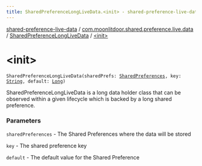 ```yaml
---
title: SharedPreferenceLongLiveData.<init> - shared-preference-live-data
---
```


[shared-preference-live-data](../../index.html) / [com.moonlitdoor.shared.preference.live.data](../index.html) / [SharedPreferenceLongLiveData](index.html) / [&lt;init&gt;](./-init-.html)

# &lt;init&gt;

`SharedPreferenceLongLiveData(sharedPrefs: `[`SharedPreferences`](https://developer.android.com/reference/android/content/SharedPreferences.html)`, key: `[`String`](https://kotlinlang.org/api/latest/jvm/stdlib/kotlin/-string/index.html)`, default: `[`Long`](https://kotlinlang.org/api/latest/jvm/stdlib/kotlin/-long/index.html)`)`

SharedPreferenceLongLiveData is a long data holder class that can be observed within a given lifecycle which
is backed by a long shared preference.

### Parameters

`sharedPreferences` - The Shared Preferences where the data will be stored

`key` - The shared preference key

`default` - The default value for the Shared Preference